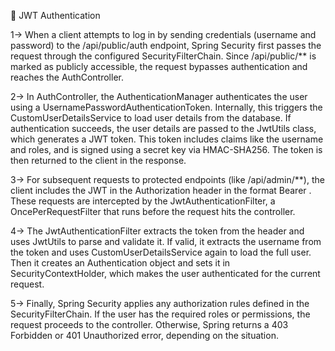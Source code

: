 🔐 JWT Authentication

1-> When a client attempts to log in by sending credentials (username and password) to the /api/public/auth endpoint, Spring Security first passes the request through the configured SecurityFilterChain. Since /api/public/** is marked as publicly accessible, the request bypasses authentication and reaches the AuthController.

2-> In AuthController, the AuthenticationManager authenticates the user using a UsernamePasswordAuthenticationToken. Internally, this triggers the CustomUserDetailsService to load user details from the database. If authentication succeeds, the user details are passed to the JwtUtils class, which generates a JWT token. This token includes claims like the username and roles, and is signed using a secret key via HMAC-SHA256. The token is then returned to the client in the response.

3-> For subsequent requests to protected endpoints (like /api/admin/**), the client includes the JWT in the Authorization header in the format Bearer <token>. These requests are intercepted by the JwtAuthenticationFilter, a OncePerRequestFilter that runs before the request hits the controller.

4-> The JwtAuthenticationFilter extracts the token from the header and uses JwtUtils to parse and validate it. If valid, it extracts the username from the token and uses CustomUserDetailsService again to load the full user. Then it creates an Authentication object and sets it in SecurityContextHolder, which makes the user authenticated for the current request.

5-> Finally, Spring Security applies any authorization rules defined in the SecurityFilterChain. If the user has the required roles or permissions, the request proceeds to the controller. Otherwise, Spring returns a 403 Forbidden or 401 Unauthorized error, depending on the situation.

